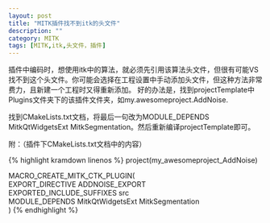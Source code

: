 ```yaml
---
layout: post
title: "MITK插件找不到itk的头文件"
description: ""
category: MITK
tags: [MITK,itk,头文件，插件]
---
```


插件中编码时，想使用itk中的算法，就必须先引用该算法头文件，但很有可能VS找不到这个头文件。你可能会选择在工程设置中手动添加头文件，但这种方法非常费力，且新建一个工程时又得重新添加。
好的办法是，找到projectTemplate中Plugins文件夹下的该插件文件夹，如my.awesomeproject.AddNoise.

找到CMakeLists.txt文档，将最后一句改为MODULE_DEPENDS MitkQtWidgetsExt MitkSegmentation。然后重新编译projectTemplate即可。
     
附：（插件下CMakeLists.txt文档中的内容）

{% highlight kramdown linenos %}
project(my_awesomeproject_AddNoise)  
	  
   MACRO_CREATE_MITK_CTK_PLUGIN(  
   EXPORT_DIRECTIVE ADDNOISE_EXPORT  
   EXPORTED_INCLUDE_SUFFIXES src  
   MODULE_DEPENDS MitkQtWidgetsExt MitkSegmentation  
)
{% endhighlight %}